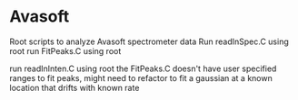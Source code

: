 # Avasoft
Root scripts to analyze Avasoft spectrometer data
Run readInSpec.C using root 
run FitPeaks.C using root

run readInInten.C using root
the FitPeaks.C doesn't have user specified ranges to fit peaks, might need to refactor to fit a gaussian at a known location that drifts with known rate
